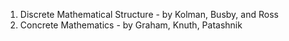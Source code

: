 1. Discrete Mathematical Structure - by Kolman, Busby, and Ross
2. Concrete Mathematics - by Graham, Knuth, Patashnik
